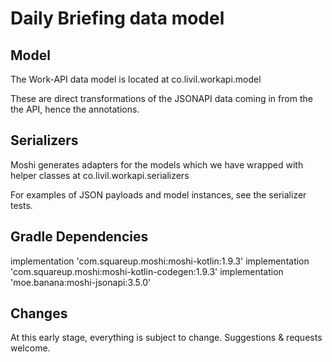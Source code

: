 # Daily Briefing data model


## Model
The Work-API data model is located at co.livil.workapi.model

These are direct transformations of the JSONAPI data coming in from the the API, hence the annotations.

## Serializers
Moshi generates adapters for the models which we have wrapped with helper classes at co.livil.workapi.serializers

For examples of JSON payloads and model instances, see the serializer tests.

## Gradle Dependencies
implementation 'com.squareup.moshi:moshi-kotlin:1.9.3'
implementation 'com.squareup.moshi:moshi-kotlin-codegen:1.9.3'
implementation 'moe.banana:moshi-jsonapi:3.5.0'

## Changes
At this early stage, everything is subject to change. Suggestions & requests welcome.
